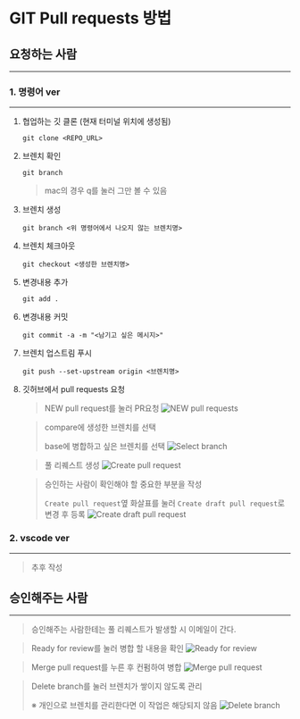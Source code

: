 # GIT Pull requests 방법

## 요청하는 사람
---
### 1. 명령어 ver
---
1. 협업하는 깃 클론 (현재 터미널 위치에 생성됨)
   
   ``` git clone <REPO_URL> ```
2. 브렌치 확인 
   
   ``` git branch ```
   > mac의 경우 q를 눌러 그만 볼 수 있음
3. 브렌치 생성

    ``` git branch <위 명령어에서 나오지 않는 브렌치명> ```
4. 브렌치 체크아웃
   
   ``` git checkout <생성한 브렌치명> ```
5. 변경내용 추가

    ``` git add . ```
6. 변경내용 커밋
   
   ``` git commit -a -m "<남기고 싶은 메시지>" ```
7. 브렌치 업스트림 푸시
   
   ``` git push --set-upstream origin <브렌치명> ```
8. 깃허브에서 pull requests 요청
   
   
   > NEW pull request를 눌러 PR요청 
   ![NEW pull requests](assets/PR_1.png)
   
   > compare에 생성한 브렌치를 선택
   > 
   > base에 병합하고 싶은 브렌치를 선택
   ![Select branch](assets/PR_2.png)
   
   > 풀 리퀘스트 생성
   ![Create pull request](assets/PR_3.png)

   > 승인하는 사람이 확인해야 할 중요한 부분을 작성
   > 
   > ```Create pull request```옆 화살표를 눌러 ```Create draft pull request```로 변경 후 등록
   ![Create draft pull request](assets/PR_4.png)

### 2. vscode ver
---
> 추후 작성

## 승인해주는 사람
---
   > 승인해주는 사람한테는 풀 리퀘스트가 발생할 시 이메일이 간다.

   > Ready for review를 눌러 병합 할 내용을 확인
   ![Ready for review](assets/PR_admin_1.png)

   > Merge pull request를 누른 후 컨펌하여 병합
   ![Merge pull request](assets/PR_admin_2.png)

   > Delete branch를 눌러 브렌치가 쌓이지 않도록 관리
   >
   > ※ 개인으로 브렌치를 관리한다면 이 작업은 해당되지 않음
   ![Delete branch](assets/PR_admin_3.png)